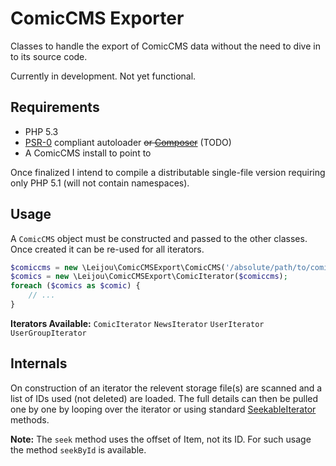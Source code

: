ComicCMS Exporter
=================
Classes to handle the export of ComicCMS data without the need to dive in to its source code.

Currently in development. Not yet functional.

Requirements
------------
- PHP 5.3
- [PSR-0](https://github.com/php-fig/fig-standards/blob/master/accepted/PSR-0.md) compliant
  autoloader ~~or [Composer](http://getcomposer.org/)~~ (TODO)
- A ComicCMS install to point to

Once finalized I intend to compile a distributable single-file version requiring only PHP 5.1 (will
not contain namespaces).

Usage
-----
A `ComicCMS` object must be constructed and passed to the other classes. Once created it can
be re-used for all iterators.

```php
$comiccms = new \Leijou\ComicCMSExport\ComicCMS('/absolute/path/to/comiccms');
$comics = new \Leijou\ComicCMSExport\ComicIterator($comiccms);
foreach ($comics as $comic) {
    // ...
}
```

**Iterators Available:** `ComicIterator` `NewsIterator` `UserIterator` `UserGroupIterator`

Internals
---------
On construction of an iterator the relevent storage file(s) are scanned and a list of IDs used (not
deleted) are loaded. The full details can then be pulled one by one by looping over the iterator or
using standard [SeekableIterator](http://php.net/class.seekableiterator.php) methods.

**Note:** The `seek` method uses the offset of Item, not its ID. For such usage the method
`seekById` is available.
